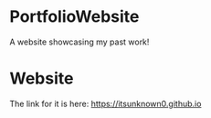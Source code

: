 # PortfolioWebsite

A website showcasing my past work!

# Website

The link for it is here: https://itsunknown0.github.io
